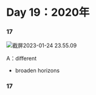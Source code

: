 # Day 19：2020年



### 17

![截屏2023-01-24 23.55.09](https://xingqiu-tuchuang-1256524210.cos.ap-shanghai.myqcloud.com/3978/%E6%88%AA%E5%B1%8F2023-01-24%2023.55.09.png)



A：different

- broaden horizons





### 17


